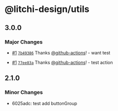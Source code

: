 # @litchi-design/utils

## 3.0.0

### Major Changes

- [#1](https://github.com/coder-fang/litchi-design/pull/1) [`7b49386`](https://github.com/coder-fang/litchi-design/commit/7b4938606db2581e7ed72d7b135b2c1f45585b45) Thanks [@github-actions](https://github.com/apps/github-actions)! - want test

- [#1](https://github.com/coder-fang/litchi-design/pull/1) [`77ee83a`](https://github.com/coder-fang/litchi-design/commit/77ee83a3d32a1c01c035d5a05c21888998e7bf28) Thanks [@github-actions](https://github.com/apps/github-actions)! - test action

## 2.1.0

### Minor Changes

- 6025adc: test add buttonGroup
